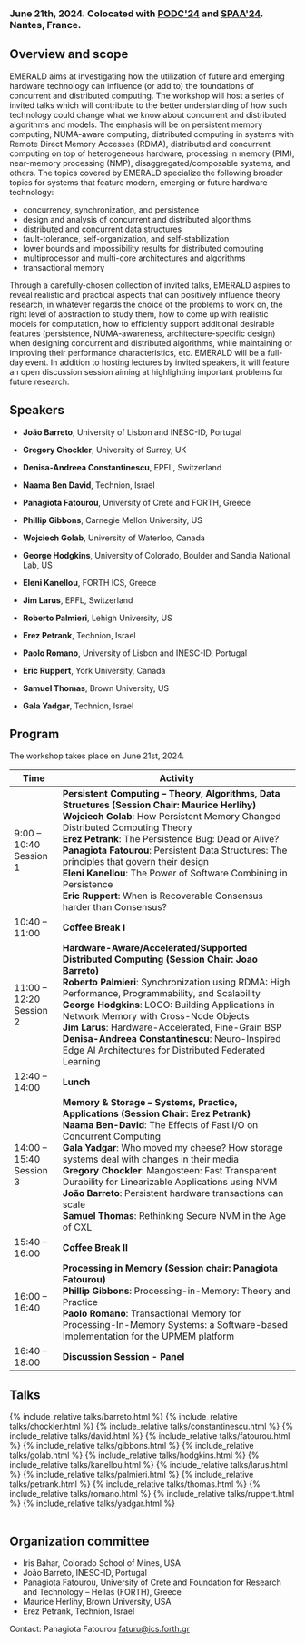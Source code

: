 <!-- # 1st Workshop on Distributed Computing with Emerging Hardware Technology -->

<!-- ### In conjunction with [PODC'24](https://www.podc.org/podc2024/), Nantes, France, June 17-21, 2024 -->

### June 21th, 2024. Colocated with [PODC'24](https://www.podc.org/podc2024/) and [SPAA'24](https://spaa.acm.org/). Nantes, France.

## Overview and scope

EMERALD aims at investigating how the utilization of future and emerging hardware technology can influence (or add to) the foundations of concurrent and distributed computing. The workshop will host a series of invited talks which will contribute to the better understanding of how such technology could change what we know about concurrent and distributed algorithms and models. The emphasis will be on persistent memory computing, NUMA-aware computing, distributed computing in systems with Remote Direct Memory Accesses (RDMA), distributed and concurrent computing on top of heterogeneous hardware, processing in memory (PIM), near-memory processing (NMP), disaggregated/composable systems, and others. 
The topics covered by EMERALD specialize the following broader topics for systems that feature modern, emerging or future hardware technology:

- concurrency, synchronization, and persistence 
- design and analysis of concurrent and distributed algorithms
- distributed and concurrent data structures
- fault-tolerance, self-organization, and self-stabilization
- lower bounds and impossibility results for distributed computing
- multiprocessor and multi-core architectures and algorithms
- transactional memory

Through a carefully-chosen collection of invited talks, EMERALD aspires to reveal realistic and practical aspects that can positively influence theory research, in whatever regards the choice of the problems to work on, the right level of abstraction to study them, how to come up with realistic models for computation, how to efficiently support additional desirable features (persistence, NUMA-awareness, architecture-specific design) when designing concurrent and distributed algorithms, while maintaining or improving their performance characteristics, etc. 
EMERALD will be a full-day event.  In addition to hosting lectures by invited speakers, it will feature an open discussion session aiming at highlighting important problems for future research. 


## Speakers

- **João Barreto**, University of Lisbon and INESC-ID, Portugal

- **Gregory Chockler**, University of Surrey, UK

- **Denisa-Andreea Constantinescu**, EPFL, Switzerland

 - **Naama Ben David**, Technion, Israel

- **Panagiota Fatourou**, University of Crete and FORTH, Greece

- **Phillip Gibbons**, Carnegie Mellon University, US

- **Wojciech Golab**, University of Waterloo, Canada

- **George Hodgkins**, University of Colorado, Boulder and Sandia National Lab, US

- **Eleni Kanellou**, FORTH ICS, Greece

- **Jim Larus**, EPFL, Switzerland

- **Roberto Palmieri**, Lehigh University, US

- **Erez Petrank**, Technion, Israel

- **Paolo Romano**, University of Lisbon and INESC-ID, Portugal

- **Eric Ruppert**, York University, Canada

- **Samuel Thomas**, Brown University, US

- **Gala Yadgar**, Technion, Israel




## Program

The workshop takes place on June 21st, 2024. 

| Time  | Activity  |
|---|---|
| 9:00 – 10:40 <br/> Session 1 |	**Persistent Computing – Theory, Algorithms, Data Structures (Session Chair: Maurice Herlihy)** <br/> **Wojciech Golab**: How Persistent Memory Changed Distributed Computing Theory<br/> **Erez Petrank**: The Persistence Bug: Dead or Alive?<br/>**Panagiota Fatourou**: Persistent Data Structures: The principles that govern their design<br/>**Eleni Kanellou**: The Power of Software Combining in Persistence<br/>**Eric Ruppert**: When is Recoverable Consensus harder than Consensus? |
| 10:40 – 11:00 |	**Coffee Break I** |
| 11:00 – 12:20<br/> Session 2 | **Hardware-Aware/Accelerated/Supported Distributed Computing (Session Chair: Joao Barreto)**<br/>**Roberto Palmieri**: Synchronization using RDMA: High Performance, Programmability, and Scalability<br/> **George Hodgkins**: LOCO: Building Applications in Network Memory with Cross-Node Objects<br/>**Jim Larus**: Hardware-Accelerated, Fine-Grain BSP<br/>**Denisa-Andreea Constantinescu**: Neuro-Inspired Edge AI Architectures for Distributed Federated Learning |
| 12:40 – 14:00 |	**Lunch** |
| 14:00 – 15:40<br/> Session 3 | **Memory & Storage – Systems, Practice, Applications (Session Chair: Erez Petrank)**<br/>**Naama Ben-David**: The Effects of Fast I/O on Concurrent Computing<br/> **Gala Yadgar**: Who moved my cheese? How storage systems deal with changes in their media<br/> **Gregory Chockler**: Mangosteen: Fast Transparent Durability for Linearizable Applications using NVM<br/> **João Barreto**: Persistent hardware transactions can scale <br/>**Samuel Thomas**: Rethinking Secure NVM in the Age of CXL |
| 15:40 – 16:00 |	**Coffee Break II** |
| 16:00 – 16:40 | **Processing in Memory (Session chair: Panagiota Fatourou)**<br/> **Phillip Gibbons**: Processing-in-Memory: Theory and Practice<br/>**Paolo Romano**: Transactional Memory for Processing-In-Memory Systems: a Software-based Implementation for the UPMEM platform |
| 16:40  – 18:00 | **Discussion Session - Panel** |



## Talks

<table>
    <tbody>
{% include_relative talks/barreto.html %}
{% include_relative talks/chockler.html %}
{% include_relative talks/constantinescu.html %}
{% include_relative talks/david.html %}
{% include_relative talks/fatourou.html %}
{% include_relative talks/gibbons.html %}
{% include_relative talks/golab.html %}
{% include_relative talks/hodgkins.html %}
{% include_relative talks/kanellou.html %}
{% include_relative talks/larus.html %}
{% include_relative talks/palmieri.html %}
{% include_relative talks/petrank.html %}
{% include_relative talks/thomas.html %}
{% include_relative talks/romano.html %}
{% include_relative talks/ruppert.html %}
{% include_relative talks/yadgar.html %}
    </tbody>
</table>






## Organization committee

- Iris Bahar, Colorado School of Mines, USA
- João Barreto, INESC-ID, Portugal
- Panagiota Fatourou, University of Crete and Foundation for Research and Technology – Hellas
(FORTH), Greece
- Maurice Herlihy, Brown University, USA
- Erez Petrank, Technion, Israel

Contact: Panagiota Fatourou <faturu@ics.forth.gr>



